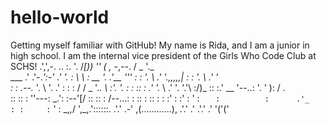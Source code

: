 # hello-world
Getting myself familiar with GitHub!
My name is Rida, and I am a junior in high school. I am the internal vice president of the Girls Who Code Club at SCHS!
                           .',',-.
                           \.. :. '.
                           /_[)) ''
                          ( ,_ -,--.
                         / \_ '._   \
      ___              .'    .'-._':-'
    .'   '.           :       \ \\
   :  __   '.        .'__      '''
  :  :  '.   \      .'   '.,,,,,|
 :  :     '.  \    .'      '     \
:  :  .--._ '. \   '.     .'    : :
: /  /  _  '._. \  :'.    '.    : :
::  : .' '._   \ \.'   '.   '.'\  :/)_
::  :.'  __ '--..:       '. '  \): / .\
::  ::  :  ''---:         \_.'\: :--'[/
::  ::  : /--...:               :
::  :   ::       :              :
:'  :   :'        :            ' :
    `   :          :      .'_     :
                   :     :` '    :
                   \_,_,_/  ',_,.'::::::.
                  .'.' .-' ,(............),
                .'.' .'
              .'.' .'
              '('('
